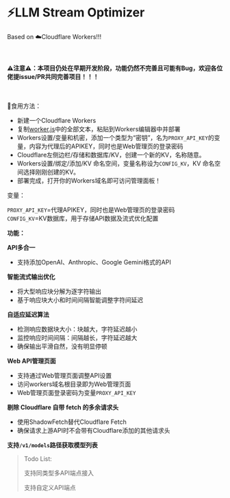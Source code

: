 # ⚡LLM Stream Optimizer

Based on ☁️Cloudflare Workers!!!

<br><br>
**⚠️注意⚠️：本项目仍处在早期开发阶段，功能仍然不完善且可能有Bug，欢迎各位佬提issue/PR共同完善项目！！！**

<br><br>
🍗食用方法：


- 新建一个Cloudflare Workers
- 复制[worker.js](https://github.com/GeorgeXie2333/LLM-Stream-Optimizer/blob/main/worker.js)中的全部文本，粘贴到Workers编辑器中并部署
- Workers设置/变量和机密，添加一个类型为“密钥”，名为`PROXY_API_KEY`的变量，内容为代理后的APIKEY，同时也是Web管理页的登录密码
- Cloudflare左侧边栏/存储和数据库/KV，创建一个新的KV，名称随意。
- Workers设置/绑定/添加/KV 命名空间，变量名称设为`CONFIG_KV`，KV 命名空间选择刚刚创建的KV。
- 部署完成，打开你的Workers域名即可访问管理面板！




变量：

`PROXY_API_KEY`=代理APIKEY，同时也是Web管理页的登录密码<br>
`CONFIG_KV`=KV数据库，用于存储API数据及流式优化配置



**功能：**

**API多合一**
- 支持添加OpenAI、Anthropic、Google Gemini格式的API

**智能流式输出优化**
- 将大型响应块分解为逐字符输出
- 基于响应块大小和时间间隔智能调整字符间延迟

**自适应延迟算法**
- 检测响应数据块大小：块越大，字符延迟越小
- 监控响应时间间隔：间隔越长，字符延迟越大
- 确保输出平滑自然，没有明显停顿

**Web API管理页面**
- 支持通过Web管理页面调整API设置
- 访问workers域名根目录即为Web管理页面
- Web管理页面登录密码为变量`PROXY_API_KEY`

**剔除 Cloudflare 自带 fetch 的多余请求头**
- 使用ShadowFetch替代Cloudflare Fetch
- 确保请求上游API时不会带有Cloudflare添加的其他请求头


**支持`/v1/models`路径获取模型列表**

> Todo List:
> 
> 支持同类型多API端点接入
> 
> 支持自定义API端点
